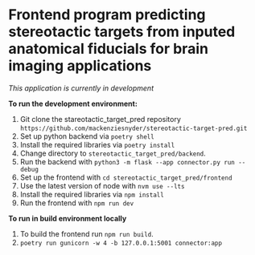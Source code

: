 # Frontend program predicting stereotactic targets from inputed anatomical fiducials for brain imaging applications

*This application is currently in development*

**To run the development environment:**

1. Git clone the stareotactic_target_pred repository `https://github.com/mackenziesnyder/stereotactic-target-pred.git`
2. Set up python backend via `poetry shell`
3. Install the required libraries via `poetry install`
4. Change directory to `stereotactic_target_pred/backend`.
4. Run the backend with `python3 -m flask --app connector.py run --debug`
5. Set up the frontend with `cd stereotactic_target_pred/frontend`
6. Use the latest version of node with `nvm use --lts`
7. Install the required libraries via `npm install`
8. Run the frontend with `npm run dev`

**To run in build environment locally**
1. To build the frontend run `npm run build`.
2. `poetry run gunicorn -w 4 -b 127.0.0.1:5001 connector:app`
